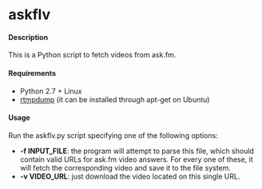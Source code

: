 askflv
======

#### Description

This is a Python script to fetch videos from ask.fm.

#### Requirements

 * Python 2.7 + Linux
 * [rtmpdump](http://rtmpdump.mplayerhq.hu) (it can be installed through apt-get on Ubuntu)

#### Usage

Run the askflv.py script specifying one of the following options:
 * <b>-f INPUT_FILE</b>: the program will attempt to parse this file, which should contain valid URLs for ask.fm
  video answers. For every one of these, it will fetch the corresponding video and save it to the file system.
 * <b>-v VIDEO_URL</b>: just download the video located on this single URL.
